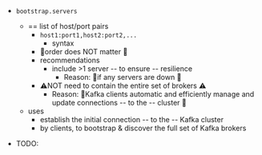 * `bootstrap.servers`
  * == list of host/port pairs
    * `host1:port1,host2:port2,...`
      * syntax
    * 👀order does NOT matter 👀
    * recommendations
      * include >1 server -- to ensure -- resilience
        * Reason: 🧠if any servers are down 🧠
    * ⚠️NOT need to contain the entire set of brokers ⚠️ 
      * Reason: 🧠Kafka clients automatic and efficiently manage and update connections -- to the -- cluster 🧠 
  * uses
    * establish the initial connection -- to the -- Kafka cluster
    * by clients, to bootstrap & discover the full set of Kafka brokers

* TODO: